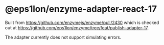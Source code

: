 # @eps1lon/enzyme-adapter-react-17

Built from https://github.com/enzymejs/enzyme/pull/2430 which is checked out at https://github.com/eps1lon/enzyme/tree/feat/publish-adapter-17.

The adapter currently does not support simulating errors.
